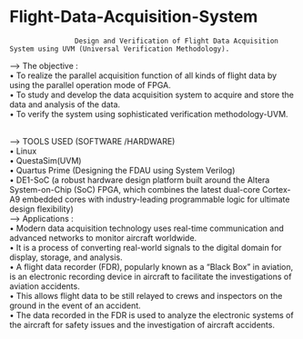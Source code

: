 # Flight-Data-Acquisition-System
                    Design and Verification of Flight Data Acquisition System using UVM (Universal Verification Methodology).
                              
--> The objective : <br>
• To realize the parallel acquisition function of all kinds of flight data by using the parallel operation mode of FPGA.<br>
• To study and develop the data acquisition system  to acquire and store the data and analysis of the data.<br>
• To verify the system using sophisticated verification methodology-UVM.<br>

<br>
--> TOOLS USED (SOFTWARE /HARDWARE)<br>
• Linux<br>
• QuestaSim(UVM)<br>
• Quartus Prime (Designing the FDAU using System Verilog)<br>
• DE1-SoC (a robust hardware design platform built around the Altera System-on-Chip (SoC) FPGA, which 
combines the latest dual-core Cortex-A9 embedded cores with industry-leading programmable logic for 
ultimate design flexibility)<br>
<!--![](https://github.com/nainshree-raj/VLSI-domain/blob/main/Block%20diagram.png)
<br>
 Results :
<br>
![](https://github.com/nainshree-raj/VLSI-domain/blob/main/Screenshot%20(19).png)
<br>
![]()
<br>
![](https://github.com/nainshree-raj/VLSI-domain/blob/main/Screenshot%20(21).png)
<br> -->
--> Applications :
<br>
• Modern data acquisition technology uses real-time communication and advanced networks to monitor aircraft worldwide.<br>
• It is a process of converting real-world signals to the digital domain for display, storage, and analysis.<br>
• A flight data recorder (FDR), popularly known as a “Black Box” in aviation, is an electronic recording device in aircraft to facilitate the investigations of aviation accidents.<br>
• This allows flight data to be still relayed to crews and inspectors on the ground in the event of an accident.<br>
• The data recorded in the FDR is used to analyze the electronic systems of the aircraft for safety issues and the investigation of aircraft accidents.<br>


